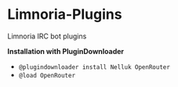 # Limnoria-Plugins
Limnoria IRC bot plugins

**Installation with PluginDownloader**

- `@plugindownloader install Nelluk OpenRouter`
- `@load OpenRouter`
